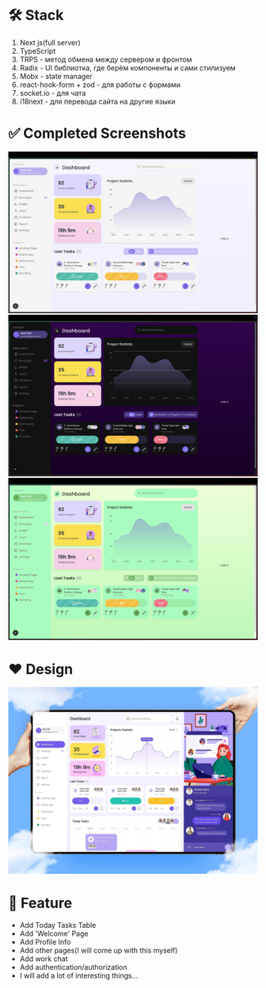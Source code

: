 # 🛠️ Stack

1. Next js(full server)
2. TypeScript
3. TRPS - метод обмена между сервером и фронтом
4. Radix - UI библиотка, где берём компоненты и сами стилизуем
5. Mobx - state manager
6. react-hook-form + zod - для работы с формами
7. socket.io - для чата
8. i18next - для перевода сайта на другие языки

# ✅ Completed Screenshots

<div>
  <img src='/README_photo/light-theme.png' />
  <img src='/README_photo/dark-theme.png' />
  <img src='/README_photo/green-theme.png' />

<div>

# ❤️ Design

<div>
  <img src='/public/2025-07-13 00.16.28.jpg' />
</div>

# 🚀 Feature

- Add Today Tasks Table
- Add 'Welcome' Page
- Add Profile Info
- Add other pages(I will come up with this myself)
- Add work chat
- Add authentication/authorization
- I will add a lot of interesting things...
